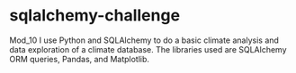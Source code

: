 # sqlalchemy-challenge
Mod_10
I use Python and SQLAlchemy to do a basic climate analysis and data exploration of a climate database. The libraries used are SQLAlchemy ORM queries, Pandas, and Matplotlib.